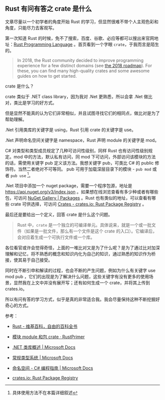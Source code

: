 ## Rust 有问有答之 crate 是什么

文章尽量以一个初学者的角度开始 Rust 的学习，但显然很难不带个人主观色彩和角度，只能尽力去客观写。

第一次知道 Rust 的时候，免不了搜索，百度、谷歌、必应等都可以搜出来官网地址：[Rust Programming Language](https://www.rust-lang.org/) 。首页看到一个字眼 `crate`，于我而言是陌生的。

> In 2018, the Rust community decided to improve programming experience for a few distinct domains (see [the 2018 roadmap](https://blog.rust-lang.org/2018/03/12/roadmap.html)). For these, you can find many high-quality crates and some awesome guides on how to get started.

crate 是什么？

crate 类似于 .NET class library，因为我对 .Net 更熟悉，所以会拿 .Net 做比对，类比是学习的好方式。 

但是显然不能真的认为它们非常相似，并且试图寻找它们的相同点，做比对是为了帮助理解。

.Net 引用类库的关键字是 using，Rust 引用 crate 的关键字是 use。

.Net 声明命名空间关键字是 namespace，Rust 声明 module 的关键字是 mod。

C# 对类型和类型成员规定了几种可访问性级别，同样 Rust 也有访问性级别规定。mod 中的方法，默认私有访问，同 mod 下可访问，外部访问该模块的方法的话，需使用关键字 pub 定义该方法。我想关键字 pub，可类比 C# 的 public 修饰符。当然二者绝对不可等同。 pub 可用于加载深层目录下的模块 - `pub mod` 或者 `pub use`  [^1]。

.Net 项目中添加一个 nuget package，需要一个程序包源，地址是 https://api.nuget.org/v3/index.json 。如果想在线浏览查看有多少种或者有哪些包，可访问 [NuGet Gallery | Packages](https://www.nuget.org/packages) 。Rust 也有类似的地址，可以查看有哪些 crate 可供选择，可访问 [Crates - crates.io: Rust Package Registry](https://crates.io/crates) 。

最后还是要给出一个定义，回答 crate 是什么这个问题。

> Rust 中，`crate` 是一个独立的可编译单元。具体说来，就是一个或一批文件（如果是一批文件，那么有一个文件是这个 crate 的入口）。它编译后，会对应着生成一个可执行文件或一个库。

各位看官或许会觉得奇怪，上面的一堆比对又是为了什么呢？是为了通过比对加深理解和记忆，将不熟悉的概念和知识内化为自己的知识，通过熟悉的知识作为桥接，使其易于自己接受。

同时在不断引申和解读的过程，也会不断的产生问题，例如为什么有关键字 use mod pub ，它们的出现是为了解决什么问题，这些关键字有没有更多的使用场景，显然我在上文中并没有展开写；还有如何生成一个 crate，并将其上传到 crates.io。 

所以有问有答的学习方式，似乎是真的非常适合我。我会尽量保持这种不断挖掘好奇心的方式。

参考：

* [Rust - 维基百科，自由的百科全书](https://zh.wikipedia.org/wiki/Rust)

* [模块 module 和包 crate · RustPrimer](https://rustcc.gitbooks.io/rustprimer/content/module/module.html)
* [.NET 类库概述 | Microsoft Docs](https://docs.microsoft.com/zh-cn/dotnet/standard/class-library-overview)

* [常规类型系统 | Microsoft Docs](https://docs.microsoft.com/zh-cn/dotnet/standard/base-types/common-type-system)

* [命名空间 - C# 编程指南 | Microsoft Docs](https://docs.microsoft.com/zh-cn/dotnet/csharp/programming-guide/namespaces/)

* [crates.io: Rust Package Registry](https://crates.io/)



[^1]: 具体使用方法不在本篇详细叙述